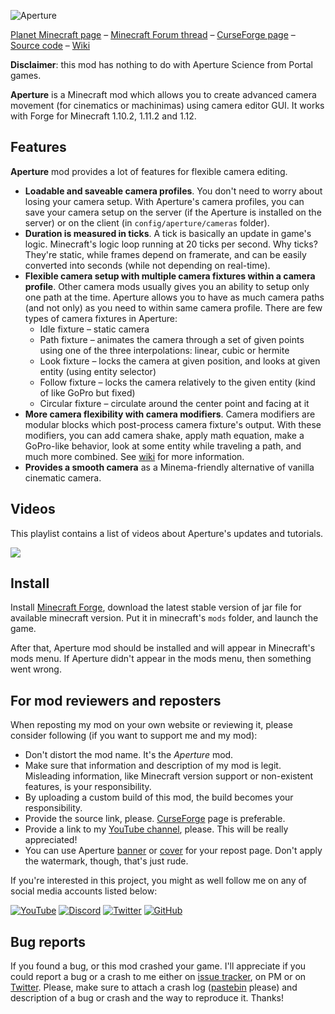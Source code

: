 ![Aperture](https://i.imgur.com/Wras78u.png)

[Planet Minecraft page](https://www.planetminecraft.com/mod/aperture-3978432/) – [Minecraft Forum thread](http://www.minecraftforum.net/forums/mapping-and-modding/minecraft-mods/2837982-aperture-an-advanced-camera-mod) – [CurseForge page](https://minecraft.curseforge.com/projects/aperture) – [Source code](https://github.com/mchorse/aperture) – [Wiki](https://github.com/mchorse/aperture/wiki) 

**Disclaimer**: this mod has nothing to do with Aperture Science from Portal games.

**Aperture** is a Minecraft mod which allows you to create advanced camera movement (for cinematics or machinimas) using camera editor GUI. It works with Forge for Minecraft 1.10.2, 1.11.2 and 1.12.

## Features

**Aperture** mod provides a lot of features for flexible camera editing.

* **Loadable and saveable camera profiles**. You don't need to worry about losing your camera setup. With Aperture's camera profiles, you can save your camera setup on the server (if the Aperture is installed on the server) or on the client (in `config/aperture/cameras` folder).
* **Duration is measured in ticks**. A tick is basically an update in game's logic. Minecraft's logic loop running at 20 ticks per second. Why ticks? They're static, while frames depend on framerate, and can be easily converted into seconds (while not depending on real-time).
* **Flexible camera setup with multiple camera fixtures within a camera profile**. Other camera mods usually gives you an ability to setup only one path at the time. Aperture allows you to have as much camera paths (and not only) as you need to within same camera profile. There are few types of camera fixtures in Aperture: 
    * Idle fixture – static camera
    * Path fixture – animates the camera through a set of given points using one of the three interpolations: linear, cubic or hermite
    * Look fixture – locks the camera at given position, and looks at given entity (using entity selector)
    * Follow fixture – locks the camera relatively to the given entity (kind of like GoPro but fixed)
    * Circular fixture – circulate around the center point and facing at it
* **More camera flexibility with camera modifiers**. Camera modifiers are modular blocks which post-process camera fixture's output. With these modifiers, you can add camera shake, apply math equation, make a GoPro-like behavior, look at some entity while traveling a path, and much more combined. See [wiki](https://github.com/mchorse/aperture/wiki) for more information.
* **Provides a smooth camera** as a Minema-friendly alternative of vanilla cinematic camera.

## Videos

This playlist contains a list of videos about Aperture's updates and tutorials.

<a href="https://youtu.be/y7-WsAq6Vlg?list=PL6UPd2Tj65nFLGMBqKaeKOPNp2HOO86Uw"><img src="https://img.youtube.com/vi/y7-WsAq6Vlg/0.jpg"></a> 

## Install

Install [Minecraft Forge](http://files.minecraftforge.net/), download the latest stable version of jar file for available minecraft version. Put it in minecraft's `mods` folder, and launch the game.

After that, Aperture mod should be installed and will appear in Minecraft's mods menu. If Aperture didn't appear in the mods menu, then something went wrong. 

## For mod reviewers and reposters

When reposting my mod on your own website or reviewing it, please consider following (if you want to support me and my mod):

* Don't distort the mod name. It's the *Aperture* mod.
* Make sure that information and description of my mod is legit. Misleading information, like Minecraft version support or non-existent features, is your responsibility.
* By uploading a custom build of this mod, the build becomes your responsibility.
* Provide the source link, please. [CurseForge](https://minecraft.curseforge.com/projects/aperture) page is preferable.
* Provide a link to my [YouTube channel](https://www.youtube.com/channel/UCWVDjAcecHHa8UrEWMRGI8w), please. This will be really appreciated! 
* You can use Aperture [banner](https://i.imgur.com/Wras78u.png) or [cover](https://i.imgur.com/rckGnn4.png) for your repost page. Don't apply the watermark, though, that's just rude.

If you're interested in this project, you might as well follow me on any of social media accounts listed below:

[![YouTube](http://i.imgur.com/yA4qam9.png)](https://www.youtube.com/channel/UCWVDjAcecHHa8UrEWMRGI8w) [![Discord](http://i.imgur.com/gI6JEpJ.png)](https://discord.gg/qfxrqUF) [![Twitter](http://i.imgur.com/6b8vHcX.png)](https://twitter.com/McHorsy) [![GitHub](http://i.imgur.com/DmTn1f1.png)](https://github.com/mchorse)  

## Bug reports

If you found a bug, or this mod crashed your game. I'll appreciate if you could report a bug or a crash to me either on [issue tracker](https://github.com/mchorse/aperture/issues/), on PM or on [Twitter](https://twitter.com/McHorsy). Please, make sure to attach a crash log ([pastebin](http://pastebin.com) please) and description of a bug or crash and the way to reproduce it. Thanks!